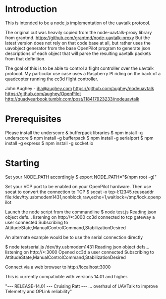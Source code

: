 # Introduction

This is intended to be a node.js implementation of the uavtalk protocol.

The original cut was heavily copied from the node-uavtalk-proxy library from grantmd.  https://github.com/grantmd/node-uavtalk-proxy  But the latest version does not rely on that code base at all, but rather uses the uavobject generator from the base OpenPilot program to generate json descriptions of each object that will parse the resulting uavtalk packets from that definition.

The goal of this is to be able to control a flight controller over the uavtalk protocol.  My particular use case uses a Raspberry PI riding on the back of a quadcopter running the cc3d flight controller.

John Aughey - jha@aughey.com
https://github.com/aughey/nodeuavtalk
https://github.com/aughey/OpenPilot
http://quadyearbook.tumblr.com/post/118417923233/nodeuavtalk

# Prerequisites
Please install the underscore & bufferpack libraries
$ npm install -g underscore
$ npm install -g bufferpack
$ npm install -g serialport
$ npm install -g express
$ npm install -g socket.io

# Starting
Set your NODE_PATH accordingly
$ export NODE_PATH="$(npm root -g)"

Set your VCP port to be enabled on your OpenPilot hardware. Then use socat to convert the connection to TCP
$ socat -x tcp-l:12345,reuseaddr file:/dev/tty.usbmodem1431,nonblock,raw,echo=1,waitlock=/tmp/lock.openpilot

Launch the node script from the commandline
$ node test.js 
Reading json object defs...
listening on http://*:3000
cc3d connected to tcp gateway
a user connected
Subscribing to AttitudeState,ManualControlCommand,StabilizationDesired

An alternate example would be to use the serial connection directly

$ node  testserial.js /dev/tty.usbmodem1431 
Reading json object defs...
listening on http://*:3000
Opened cc3d
a user connected
Subscribing to AttitudeState,ManualControlCommand,StabilizationDesired

Connect via a web browser to http://localhost:3000

This is currently compatioble with versions 14.01 and higher. 

"--- RELEASE-14.01 --- Cruising Ratt ---
... overhaul of UAVTalk to improve Telemetry and OPLink reliability"


